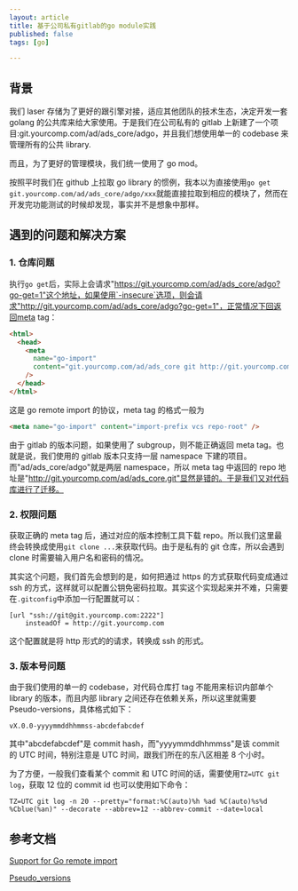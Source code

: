 ```yaml
---
layout: article
title: 基于公司私有gitlab的go module实践
published: false
tags: [go]

---
```


## 背景

我们 laser 存储为了更好的跟引擎对接，适应其他团队的技术生态，决定开发一套 golang 的公共库来给大家使用。于是我们在公司私有的 gitlab 上新建了一个项目:git.yourcomp.com/ad/ads_core/adgo，并且我们想使用单一的 codebase 来管理所有的公共 library.

而且，为了更好的管理模块，我们统一使用了 go mod。

按照平时我们在 github 上拉取 go library 的惯例，我本以为直接使用`go get git.yourcomp.com/ad/ads_core/adgo/xxx`就能直接拉取到相应的模块了，然而在开发完功能测试的时候却发现，事实并不是想象中那样。

## 遇到的问题和解决方案

### 1. 仓库问题

执行`go get`后，实际上会请求"https://git.yourcomp.com/ad/ads_core/adgo?go-get=1"这个地址，如果使用`-insecure`选项，则会请求"http://git.yourcomp.com/ad/ads_core/adgo?go-get=1"，正常情况下回返回meta tag：

```html
<html>
  <head>
    <meta
      name="go-import"
      content="git.yourcomp.com/ad/ads_core git http://git.yourcomp.com/ad/ads_core.git"
    />
  </head>
</html>
```

这是 go remote import 的协议，meta tag 的格式一般为

```html
<meta name="go-import" content="import-prefix vcs repo-root" />
```

由于 gitlab 的版本问题，如果使用了 subgroup，则不能正确返回 meta tag。也就是说，我们使用的 gitlab 版本只支持一层 namespace 下建的项目。而"ad/ads_core/adgo"就是两层 namespace，所以 meta tag 中返回的 repo 地址是"http://git.yourcomp.com/ad/ads_core.git"显然是错的。于是我们又对代码库进行了迁移。

### 2. 权限问题

获取正确的 meta tag 后，通过对应的版本控制工具下载 repo。所以我们这里最终会转换成使用`git clone ...`来获取代码。由于是私有的 git 仓库，所以会遇到 clone 时需要输入用户名和密码的情况。

其实这个问题，我们首先会想到的是，如何把通过 https 的方式获取代码变成通过 ssh 的方式，这样就可以配置公钥免密码拉取。其实这个实现起来并不难，只需要在`.gitconfig`中添加一行配置就可以：

```
[url "ssh://git@git.yourcomp.com:2222"]
    insteadOf = http://git.yourcomp.com
```

这个配置就是将 http 形式的的请求，转换成 ssh 的形式。

### 3. 版本号问题

由于我们使用的单一的 codebase，对代码仓库打 tag 不能用来标识内部单个 library 的版本，而且内部 library 之间还存在依赖关系，所以这里就需要 Pseudo-versions，具体格式如下：

```
vX.0.0-yyyymmddhhmmss-abcdefabcdef
```

其中"abcdefabcdef"是 commit hash，而"yyyymmddhhmmss"是该 commit 的 UTC 时间，特别注意是 UTC 时间，跟我们所在的东八区相差 8 个小时。

为了方便，一般我们查看某个 commit 和 UTC 时间的话，需要使用`TZ=UTC git log`，获取 12 位的 commit id 也可以使用如下命令：

```
TZ=UTC git log -n 20 --pretty="format:%C(auto)%h %ad %C(auto)%s%d  %Cblue(%an)" --decorate --abbrev=12 --abbrev-commit --date=local
```

## 参考文档

[Support for Go remote import](https://gitlab.com/gitlab-org/gitlab-foss/issues/1337)

[Pseudo_versions](https://golang.org/cmd/go/#hdr-Pseudo_versions)
